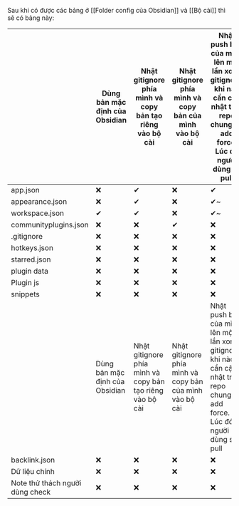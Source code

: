 Sau khi có được các bảng ở [[Folder config của Obsidian]] và [[Bộ cài]] thì sẽ có bảng này:

|                                 | Dùng bản mặc định của Obsidian | Nhật gitignore phía mình và copy bản tạo riêng vào bộ cài | Nhật gitignore phía mình và copy bản của mình vào bộ cài | Nhật push bản của mình lên một lần xong gitignore, khi nào cần cập nhật trên repo chung thì add force. Lúc đó người dùng sẽ pull | Nhật push bản của mình lên thường xuyên rồi cho người dùng pull thường xuyên | Nhật bảo mọi người tự tải về và paste thủ công | Dùng plugin tự động tải về cho người dùng |
| ------------------------------- | ------------------------------ | --------------------------------------------------------- | -------------------------------------------------------- | -------------------------------------------------------------------------------------------------------------------------------- | ---------------------------------------------------------------------------- | ---------------------------------------------- | ----------------------------------------- |
| app.json                        | ❌                             | ✔                                                         | ❌                                                       | ✔                                                                                                                                | ❌                                                                           | ✔                                              | ✔                                         |
| appearance.json                 | ❌                             | ✔                                                         | ❌                                                       | ✔~                                                                                                                               | ❌                                                                           | ✔                                              | ✔                                         |
| workspace.json                  | ✔                              | ✔                                                         | ❌                                                       | ✔~                                                                                                                               | ❌                                                                           | ✔                                              | ❌                                        |
| communityplugins.json           | ❌                             | ❌                                                        | ✔                                                        | ❌                                                                                                                               | ❌                                                                           | ✔                                              | ✔                                         |
| .gitignore                      | ❌                             | ❌                                                        | ❌                                                       | ❌                                                                                                                               | ✔                                                                            | ❌                                             | ✔                                         |
| hotkeys.json                    | ❌                             | ❌                                                        | ❌                                                       | ❌                                                                                                                               | ✔                                                                            | ❌                                             | ✔                                         |
| starred.json                    | ❌                             | ❌                                                        | ❌                                                       | ❌                                                                                                                               | ✔                                                                            | ❌                                             | ✔                                         |
| plugin data                     | ❌                             | ❌                                                        | ❌                                                       | ❌                                                                                                                               | ✔                                                                            | ❌                                             | ✔                                         |
| Plugin js                       | ❌                             | ❌                                                        | ❌                                                       | ❌                                                                                                                               | ✔                                                                            | ❌                                             | ✔                                         |
| snippets                        | ❌                             | ❌                                                        | ❌                                                       | ❌                                                                                                                               | ✔                                                                            | ❌                                             | ✔                                         |
|                                 | Dùng bản mặc định của Obsidian | Nhật gitignore phía mình và copy bản tạo riêng vào bộ cài | Nhật gitignore phía mình và copy bản của mình vào bộ cài | Nhật push bản của mình lên một lần xong gitignore, khi nào cần cập nhật trên repo chung thì add force. Lúc đó người dùng sẽ pull | Nhật push bản của mình lên thường xuyên rồi cho người dùng pull thường xuyên | Nhật bảo mọi người tự tải về và paste thủ công | Dùng plugin tự động tải về cho người dùng |
| backlink.json                   | ❌                             | ❌                                                        | ❌                                                       | ❌                                                                                                                               | ✔                                                                            | ✔                                              | ❌                                        |
| Dữ liệu chính                   | ❌                             | ❌                                                        | ❌                                                       | ❌                                                                                                                               | ✔                                                                            | ❌                                             | ❌                                        |
| Note thử thách người dùng check | ❌                             | ❌                                                        | ❌                                                       | ❌                                                                                                                               | ✔                                                                            | ❌                                             | ❌                                        |


